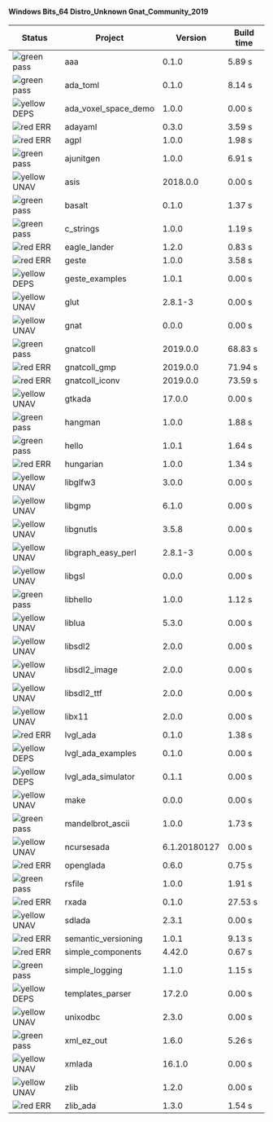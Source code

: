 #### Windows Bits_64 Distro_Unknown Gnat_Community_2019

| Status | Project | Version | Build time |
| --- | --- | --- | --- |
|![green](https://placehold.it/8/00aa00/000000?text=+) pass | aaa | 0.1.0 |  5.89 s |
|![green](https://placehold.it/8/00aa00/000000?text=+) pass | ada_toml | 0.1.0 |  8.14 s |
|![yellow](https://placehold.it/8/ffbb00/000000?text=+) DEPS | ada_voxel_space_demo | 1.0.0 |  0.00 s |
|![red](https://placehold.it/8/ff0000/000000?text=+) ERR  | adayaml | 0.3.0 |  3.59 s |
|![red](https://placehold.it/8/ff0000/000000?text=+) ERR  | agpl | 1.0.0 |  1.98 s |
|![green](https://placehold.it/8/00aa00/000000?text=+) pass | ajunitgen | 1.0.0 |  6.91 s |
|![yellow](https://placehold.it/8/ffbb00/000000?text=+) UNAV | asis | 2018.0.0 |  0.00 s |
|![green](https://placehold.it/8/00aa00/000000?text=+) pass | basalt | 0.1.0 |  1.37 s |
|![green](https://placehold.it/8/00aa00/000000?text=+) pass | c_strings | 1.0.0 |  1.19 s |
|![red](https://placehold.it/8/ff0000/000000?text=+) ERR  | eagle_lander | 1.2.0 |  0.83 s |
|![red](https://placehold.it/8/ff0000/000000?text=+) ERR  | geste | 1.0.0 |  3.58 s |
|![yellow](https://placehold.it/8/ffbb00/000000?text=+) DEPS | geste_examples | 1.0.1 |  0.00 s |
|![yellow](https://placehold.it/8/ffbb00/000000?text=+) UNAV | glut | 2.8.1-3 |  0.00 s |
|![yellow](https://placehold.it/8/ffbb00/000000?text=+) UNAV | gnat | 0.0.0 |  0.00 s |
|![green](https://placehold.it/8/00aa00/000000?text=+) pass | gnatcoll | 2019.0.0 |  68.83 s |
|![red](https://placehold.it/8/ff0000/000000?text=+) ERR  | gnatcoll_gmp | 2019.0.0 |  71.94 s |
|![red](https://placehold.it/8/ff0000/000000?text=+) ERR  | gnatcoll_iconv | 2019.0.0 |  73.59 s |
|![yellow](https://placehold.it/8/ffbb00/000000?text=+) UNAV | gtkada | 17.0.0 |  0.00 s |
|![green](https://placehold.it/8/00aa00/000000?text=+) pass | hangman | 1.0.0 |  1.88 s |
|![green](https://placehold.it/8/00aa00/000000?text=+) pass | hello | 1.0.1 |  1.64 s |
|![red](https://placehold.it/8/ff0000/000000?text=+) ERR  | hungarian | 1.0.0 |  1.34 s |
|![yellow](https://placehold.it/8/ffbb00/000000?text=+) UNAV | libglfw3 | 3.0.0 |  0.00 s |
|![yellow](https://placehold.it/8/ffbb00/000000?text=+) UNAV | libgmp | 6.1.0 |  0.00 s |
|![yellow](https://placehold.it/8/ffbb00/000000?text=+) UNAV | libgnutls | 3.5.8 |  0.00 s |
|![yellow](https://placehold.it/8/ffbb00/000000?text=+) UNAV | libgraph_easy_perl | 2.8.1-3 |  0.00 s |
|![yellow](https://placehold.it/8/ffbb00/000000?text=+) UNAV | libgsl | 0.0.0 |  0.00 s |
|![green](https://placehold.it/8/00aa00/000000?text=+) pass | libhello | 1.0.0 |  1.12 s |
|![yellow](https://placehold.it/8/ffbb00/000000?text=+) UNAV | liblua | 5.3.0 |  0.00 s |
|![yellow](https://placehold.it/8/ffbb00/000000?text=+) UNAV | libsdl2 | 2.0.0 |  0.00 s |
|![yellow](https://placehold.it/8/ffbb00/000000?text=+) UNAV | libsdl2_image | 2.0.0 |  0.00 s |
|![yellow](https://placehold.it/8/ffbb00/000000?text=+) UNAV | libsdl2_ttf | 2.0.0 |  0.00 s |
|![yellow](https://placehold.it/8/ffbb00/000000?text=+) UNAV | libx11 | 2.0.0 |  0.00 s |
|![red](https://placehold.it/8/ff0000/000000?text=+) ERR  | lvgl_ada | 0.1.0 |  1.38 s |
|![yellow](https://placehold.it/8/ffbb00/000000?text=+) DEPS | lvgl_ada_examples | 0.1.0 |  0.00 s |
|![yellow](https://placehold.it/8/ffbb00/000000?text=+) DEPS | lvgl_ada_simulator | 0.1.1 |  0.00 s |
|![yellow](https://placehold.it/8/ffbb00/000000?text=+) UNAV | make | 0.0.0 |  0.00 s |
|![green](https://placehold.it/8/00aa00/000000?text=+) pass | mandelbrot_ascii | 1.0.0 |  1.73 s |
|![yellow](https://placehold.it/8/ffbb00/000000?text=+) UNAV | ncursesada | 6.1.20180127 |  0.00 s |
|![red](https://placehold.it/8/ff0000/000000?text=+) ERR  | openglada | 0.6.0 |  0.75 s |
|![green](https://placehold.it/8/00aa00/000000?text=+) pass | rsfile | 1.0.0 |  1.91 s |
|![red](https://placehold.it/8/ff0000/000000?text=+) ERR  | rxada | 0.1.0 |  27.53 s |
|![yellow](https://placehold.it/8/ffbb00/000000?text=+) UNAV | sdlada | 2.3.1 |  0.00 s |
|![red](https://placehold.it/8/ff0000/000000?text=+) ERR  | semantic_versioning | 1.0.1 |  9.13 s |
|![red](https://placehold.it/8/ff0000/000000?text=+) ERR  | simple_components | 4.42.0 |  0.67 s |
|![green](https://placehold.it/8/00aa00/000000?text=+) pass | simple_logging | 1.1.0 |  1.15 s |
|![yellow](https://placehold.it/8/ffbb00/000000?text=+) DEPS | templates_parser | 17.2.0 |  0.00 s |
|![yellow](https://placehold.it/8/ffbb00/000000?text=+) UNAV | unixodbc | 2.3.0 |  0.00 s |
|![green](https://placehold.it/8/00aa00/000000?text=+) pass | xml_ez_out | 1.6.0 |  5.26 s |
|![yellow](https://placehold.it/8/ffbb00/000000?text=+) UNAV | xmlada | 16.1.0 |  0.00 s |
|![yellow](https://placehold.it/8/ffbb00/000000?text=+) UNAV | zlib | 1.2.0 |  0.00 s |
|![red](https://placehold.it/8/ff0000/000000?text=+) ERR  | zlib_ada | 1.3.0 |  1.54 s |
